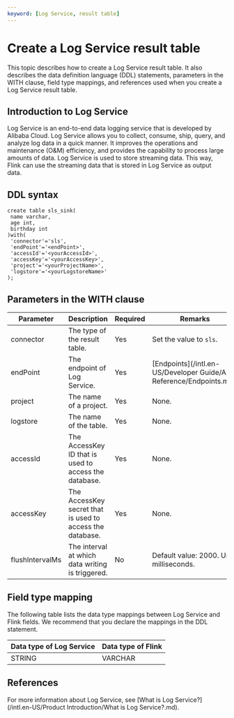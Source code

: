```yaml
---
keyword: [Log Service, result table]
---
```


# Create a Log Service result table

This topic describes how to create a Log Service result table. It also describes the data definition language \(DDL\) statements, parameters in the WITH clause, field type mappings, and references used when you create a Log Service result table.

## Introduction to Log Service

Log Service is an end-to-end data logging service that is developed by Alibaba Cloud. Log Service allows you to collect, consume, ship, query, and analyze log data in a quick manner. It improves the operations and maintenance \(O&M\) efficiency, and provides the capability to process large amounts of data. Log Service is used to store streaming data. This way, Flink can use the streaming data that is stored in Log Service as output data.

## DDL syntax

```
create table sls_sink(
 name varchar,
 age int,
 birthday int
)with(
 'connector'='sls',
 'endPoint'='<endPoint>',
 'accessId'='<yourAccessId>',
 'accessKey'='<yourAccessKey>',
 'project'='<yourProjectName>',
 'logstore'='<yourLogstoreName>'
);
```

## Parameters in the WITH clause

|Parameter|Description|Required|Remarks|
|---------|-----------|--------|-------|
|connector|The type of the result table.|Yes|Set the value to `sls`.|
|endPoint|The endpoint of Log Service.|Yes|[Endpoints](/intl.en-US/Developer Guide/API Reference/Endpoints.md).|
|project|The name of a project.|Yes|None.|
|logstore|The name of the table.|Yes|None.|
|accessId|The AccessKey ID that is used to access the database.|Yes|None.|
|accessKey|The AccessKey secret that is used to access the database.|Yes|None.|
|flushIntervalMs|The interval at which data writing is triggered.|No|Default value: 2000. Unit: milliseconds.|

## Field type mapping

The following table lists the data type mappings between Log Service and Flink fields. We recommend that you declare the mappings in the DDL statement.

|Data type of Log Service|Data type of Flink|
|------------------------|------------------|
|STRING|VARCHAR|

## References

For more information about Log Service, see [What is Log Service?](/intl.en-US/Product Introduction/What is Log Service?.md).

